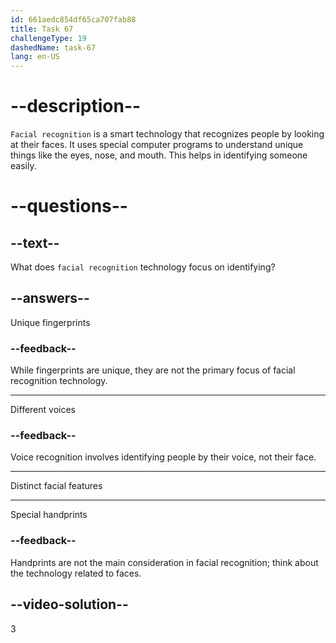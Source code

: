 ```yaml
---
id: 661aedc854df65ca707fab88
title: Task 67
challengeType: 19
dashedName: task-67
lang: en-US
---
```


# --description--

`Facial recognition` is a smart technology that recognizes people by looking at their faces. It uses special computer programs to understand unique things like the eyes, nose, and mouth. This helps in identifying someone easily.


# --questions--

## --text--

What does `facial recognition` technology focus on identifying?

## --answers--

Unique fingerprints

### --feedback--

While fingerprints are unique, they are not the primary focus of facial recognition technology.

---

Different voices

### --feedback--

Voice recognition involves identifying people by their voice, not their face.

---

Distinct facial features

---

Special handprints

### --feedback--

Handprints are not the main consideration in facial recognition; think about the technology related to faces.

## --video-solution--

3
